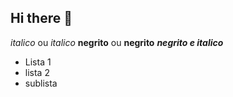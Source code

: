 ## Hi there 👋

<!-- Cabeçaçhos -->
*italico* ou _italico_
**negrito** ou __negrito__
___negrito e italico___



- Lista 1
- lista 2
 - sublista

<!--
**Deboroca/deboroca** is a ✨ _special_ ✨ repository because its `README.md` (this file) appears on your GitHub profile.

Here are some ideas to get you started:

- 🔭 I’m currently working on ...
- 🌱 I’m currently learning ...
- 👯 I’m looking to collaborate on ...
- 🤔 I’m looking for help with ...
- 💬 Ask me about ...
- 📫 How to reach me: ...
- 😄 Pronouns: ...
- ⚡ Fun fact: ...
-->
